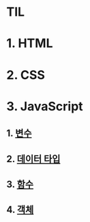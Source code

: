 # TIL

# 1. HTML

# 2. CSS

# 3. JavaScript

## 1. [변수](./javascript/변수.md)

## 2. [데이터 타입](./javascript/함수.md)

## 3. [함수](./javascript/함수.md)

## 4. [객체](./javascript/객체.md)